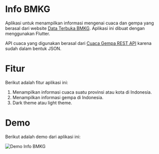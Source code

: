 # Info BMKG

Aplikasi untuk menampilkan informasi mengenai cuaca dan gempa yang berasal dari website [Data Terbuka BMKG](https://data.bmkg.go.id/). Aplikasi ini dibuat dengan menggunakan Flutter.

API cuaca yang digunakan berasal dari [Cuaca Gempa REST API](https://github.com/renomureza/cuaca-gempa-rest-api) karena sudah dalam bentuk JSON.

# Fitur

Berikut adalah fitur aplikasi ini:

1. Menampilkan informasi cuaca suatu provinsi atau kota di Indonesia.
2. Menampilkan informasi gempa di Indonesia.
3. Dark theme atau light theme.

# Demo

Berikut adalah demo dari aplikasi ini:

![Demo Info BMKG](https://i.postimg.cc/9FZLDtjp/Animation4.gif)
